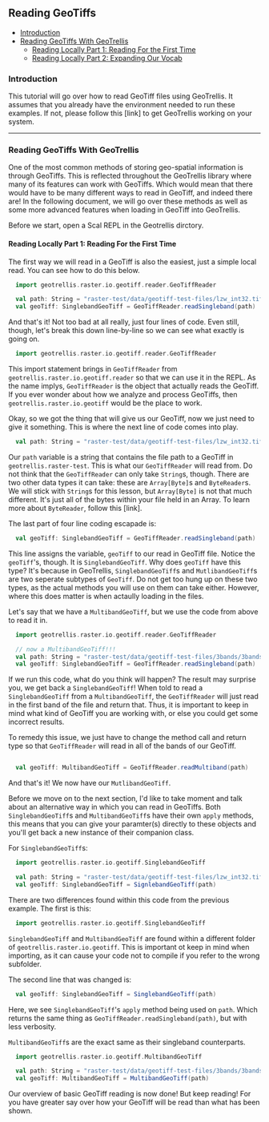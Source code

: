 ## Reading GeoTiffs

- [Introduction](#introduction)
- [Reading GeoTiffs With GeoTrellis](#reading-geotiffs-with-geotrellis)
  - [Reading Locally Part 1: Reading For the First Time](#reading-locally-part-1-reading-for-the-first-time)
  - [Reading Locally Part 2: Expanding Our Vocab](reading-locally-part-2-expanding-our-vocab)

### Introduction
This tutorial will go over how to read GeoTiff files using GeoTrellis. It assumes that you already have the environment needed to run these examples. If not, please follow this [link] to get GeoTrellis working on your system.
- - -

### Reading GeoTiffs With GeoTrellis
One of the most common methods of storing geo-spatial information is through GeoTiffs. This is reflected throughout the GeoTrellis library where many of its features can work with GeoTiffs. Which would mean that there would have to be many different ways to read in GeoTiff, and indeed there are! In the following document, we will go over these methods as well as some more advanced features when loading in GeoTiff into GeoTrellis.

Before we start, open a Scal REPL in the Geotrellis dirctory.

#### Reading Locally Part 1: Reading For the First Time
The first way we will read in a GeoTiff is also the easiest, just a simple local read. You can see how to do this below.
```scala
  import geotrellis.raster.io.geotiff.reader.GeoTiffReader

  val path: String = "raster-test/data/geotiff-test-files/lzw_int32.tif"
  val geoTiff: SinglebandGeoTiff = GeoTiffReader.readSingleband(path)
```
And that's it! Not too bad at all really, just four lines of code. Even still, though, let's break this down line-by-line so we can see what exactly is going on.
```scala
  import geotrellis.raster.io.geotiff.reader.GeoTiffReader
```
This import statement brings in `GeoTiffReader` from `geotrellis.raster.io.geotiff.reader` so that we can use it in the REPL. As the name implys, `GeoTiffReader` is the object that actually reads the GeoTiff. If you ever wonder about how we analyze and process GeoTiffs, then `geotrellis.raster.io.geotiff` would be the place to work.

Okay, so we got the thing that will give us our GeoTiff, now we just need to give it something. This is where the next line of code comes into play.
```scala
  val path: String = "raster-test/data/geotiff-test-files/lzw_int32.tif"
```
Our `path` variable is a string that contains the file path to a GeoTiff in `geotrellis.raster-test`. This is what our `GeoTiffReader` will read from. Do not think that the `GeoTiffReader` can only take `String`s, though. There are two other data types it can take: these are `Array[Byte]`s and `ByteReader`s. We will stick with `String`s for this lesson, but `Array[Byte]` is not that much different. It's just all of the bytes within your file held in an Array. To learn more about `ByteReader`, follow this [link].

The last part of four line coding escapade is:
```scala
  val geoTiff: SinglebandGeoTiff = GeoTiffReader.readSingleband(path)
```
This line assigns the variable, `geoTiff` to our read in GeoTiff file. Notice the `geoTiff`'s, though. It is `SinglebandGeoTiff`. Why does `geoTiff` have this type? It's because in GeoTrellis, `SinglebandGeoTiff`s and `MutlibandGeoTiff`s are two seperate subtypes of `GeoTiff`. Do not get too hung up on these two types, as the actual methods you will use on them can take either. However, where this does matter is when actaully loading in the files.

Let's say that we have a `MultibandGeoTiff`, but we use the code from above to read it in.
```scala
  import geotrellis.raster.io.geotiff.reader.GeoTiffReader

  // now a MultibandGeoTiff!!!
  val path: String = "raster-test/data/geotiff-test-files/3bands/3bands-striped-band.tif"
  val geoTiff: SinglebandGeoTiff = GeoTiffReader.readSingleband(path)
```
If we run this code, what do you think will happen? The result may surprise you, we get back a `SinglebandGeoTiff`! When told to read a `SinglebandGeoTiff` from a `MultibandGeoTiff`, the `GeoTiffReader` will just read in the first band of the file and return that. Thus, it is important to keep in mind what kind of GeoTiff you are working with, or else you could get some incorrect results.

To remedy this issue, we just have to change the method call and return type so that `GeoTiffReader` will read in all of the bands of our GeoTiff.
```scala

  val geoTiff: MultibandGeoTiff = GeoTiffReader.readMultiband(path)
```
And that's it! We now have our `MutlibandGeoTiff`.

Before we move on to the next section, I'd like to take moment and talk about an alternative way in which you can read in GeoTiffs. Both `SinglebandGeoTiff`s and `MultibandGeoTiff`s have their own `apply` methods, this means that you can give your paramter(s) directly to these objects and you'll get back a new instance of their companion class.

For `SinglebandGeoTiff`s:
```scala
  import geotrellis.raster.io.geotiff.SinglebandGeoTiff

  val path: String = "raster-test/data/geotiff-test-files/lzw_int32.tif"
  val geoTiff: SinglebandGeoTiff = SignlebandGeoTiff(path)
```
There are two differences found within this code from the previous example. The first is this:
```scala
  import geotrellis.raster.io.geotiff.SinglebandGeoTiff
```
`SinglebandGeoTiff` and `MultibandGeoTiff` are found within a different folder of `geotrellis.raster.io.geotiff`. This is important ot keep in mind when importing, as it can cause your code not to compile if you refer to the wrong subfolder.

The second line that was changed is:
```scala
  val geoTiff: SinglebandGeoTiff = SinglebandGeoTiff(path)
```
Here, we see `SinglebandGeoTiff`'s `apply` method being used on `path`. Which returns the same thing as `GeoTiffReader.readSingleband(path)`, but with less verbosity.

`MultibandGeoTiff`s are the exact same as their singleband counterparts.
```Scala
  import geotrellis.raster.io.geotiff.MultibandGeoTiff

  val path: String = "raster-test/data/geotiff-test-files/3bands/3bands-striped-band.tif"
  val geoTiff: MultibandGeoTiff = MultibandGeoTiff(path)
```
Our overview of basic GeoTiff reading is now done! But keep reading! For you have greater say over how your GeoTiff will be read than what has been shown.
